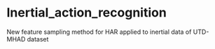 # Inertial_action_recognition
New feature sampling method for HAR applied to inertial data of UTD-MHAD dataset
